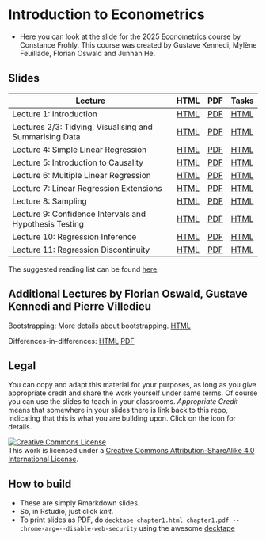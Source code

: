 # Introduction to Econometrics

* Here you can look at the slide for the 2025 [Econometrics](https://github.com/Frohly-Constance/Course_Econometrics) course by Constance Frohly. This course was created by Gustave Kennedi, Mylène Feuillade, Florian Oswald and Junnan He.


## Slides

| Lecture | HTML | PDF | Tasks |
|---------|:----:|:---:|-------|
| Lecture 1: Introduction | [HTML](https://raw.githack.com/Frohly-Constance/Course_Econometrics/master/chapter_intro/Deck1_Intro.html) | [PDF](https://rawcdn.githack.com/Frohly-Constance/Course_Econometrics/master/chapter_intro/Deck1.pdf) | [HTML](https://raw.githack.com/Frohly-Constance/Course_Econometrics/master/chapter_intro/tasks/intro_tasks.html) |
| Lectures 2/3: Tidying, Visualising and Summarising Data | [HTML](https://raw.githack.com/Frohly-Constance/Course_Econometrics/master/chapter_tidy/Deck2_Tidy.html) | [PDF](https://rawcdn.githack.com/Frohly-Constance/Course_Econometrics/master/chapter_tidy/Deck2_Tidy.pdf) | [HTML](https://raw.githack.com/Frohly-Constance/Course_Econometrics/master/chapter_tidy/tasks/Task2_Tidy.html)  |
| Lecture 4: Simple Linear Regression | [HTML](https://raw.githack.com/Frohly-Constance/Course_Econometrics/master/chapter_slr/Deck3_slr.html) | [PDF](https://rawcdn.githack.com/Frohly-Constance/Course_Econometrics/master/chapter_slr/Deck3_slr.pdf) | [HTML](https://raw.githack.com/Frohly-Constance/Course_Econometrics/master/chapter_slr/tasks/Task3_slr.html)  |
| Lecture 5: Introduction to Causality | [HTML](https://raw.githack.com/Frohly-Constance/Course_Econometrics/master/chapter_causality/Deck4_Causality.html) | [PDF](https://rawcdn.githack.com/Frohly-Constance/Course_Econometrics/master/chapter_causality/Deck4_Causality.pdf) | [HTML](https://raw.githack.com/Frohly-Constance/Course_Econometrics/master/chapter_causality/tasks/Task4_Causality.html) |
| Lecture 6: Multiple Linear Regression | [HTML](https://raw.githack.com/Frohly-Constance/Course_Econometrics/master/chapter_mlr/Deck5_mlr.html) | [PDF](https://rawcdn.githack.com/Frohly-Constance/Course_Econometrics/master/chapter_mlr/Deck5_mlr.pdf)  | [HTML](https://raw.githack.com/Frohly-Constance/Course_Econometrics/master/chapter_mlr/tasks/Task5_mlr.html) |
| Lecture 7: Linear Regression Extensions | [HTML](https://raw.githack.com/Frohly-Constance/Course_Econometrics/master/chapter_regext/Deck6_regext.html) | [PDF](https://rawcdn.githack.com/Frohly-Constance/Course_Econometrics/master/chapter_regext/Deck6_regext.pdf)  | [HTML](https://raw.githack.com/Frohly-Constance/Course_Econometrics/master/chapter_regext/tasks/Task6_regext_Task1&2.htlm.html)  |
| Lecture 8: Sampling | [HTML](https://raw.githack.com/Frohly-Constance/Course_Econometrics/master/chapter_sampling/Deck7_sampling.html) | [PDF](https://rawcdn.githack.com/Frohly-Constance/Course_Econometrics/master/chapter_sampling/Deck7_sampling.pdf) | [HTML](https://raw.githack.com/Frohly-Constance/Course_Econometrics/master/chapter_sampling/tasks/Task7_sampling.html)  |
| Lecture 9: Confidence Intervals and Hypothesis Testing | [HTML](https://raw.githack.com/Frohly-Constance/Course_Econometrics/master/chapter_ci_hyptest/Deck8_ci_hyptest.html) | [PDF](https://rawcdn.githack.com/Frohly-Constance/Course_Econometrics/master/chapter_ci_hyptest/Deck8_ci_hyptest.pdf) | [HTML]()  |
| Lecture 10: Regression Inference | [HTML](https://raw.githack.com/Frohly-Constance/Course_Econometrics/master/chapter_reginference/Deck9_reg_inference.html) | [PDF](https://rawcdn.githack.com/Frohly-Constance/Course_Econometrics/master/chapter_reginference/Deck9_reg_inference.pdf) | [HTML](https://raw.githack.com/Frohly-Constance/Course_Econometrics/master/chapter_reginference/tasks/Task9_reginference.html) |
| Lecture 11: Regression Discontinuity | [HTML](https://raw.githack.com/Frohly-Constance/Course_Econometrics/master/chapter-RDD/Deck10_RDD.html) | [PDF](https://rawcdn.githack.com/Frohly-Constance/Course_Econometrics/master/chapter-RDD/Deck10_RDD.pdf)  | [HTML]() |

The suggested reading list can be found [here](https://github.com/Frohly-Constance/Course_Econometrics/blob/master/syllabus.md).

## Additional Lectures by Florian Oswald, Gustave Kennedi and Pierre Villedieu

Bootstrapping: More details about bootstrapping. [HTML](https://raw.githack.com/ScPoEcon/ScPoEconometrics-Slides/master/chapter_bootstrap/boostrap.html)

Differences-in-differences:
[HTML](https://raw.githack.com/ScPoEcon/ScPoEconometrics-Slides/master/chapter_did/chapter_did.html) [PDF](https://rawcdn.githack.com/ScPoEcon/ScPoEconometrics-Slides/master/chapter_did/chapter_did.pdf)

## Legal

You can copy and adapt this material for your purposes, as long as you give appropriate credit and share the work yourself  under same terms. Of course you can use the slides to teach in your classrooms. *Appropriate Credit* means that somewhere in your slides there is link back to this repo, indicating that this is what you are building upon. Click on the icon for details.

<a rel="license" href="http://creativecommons.org/licenses/by-sa/4.0/"><img alt="Creative Commons License" style="border-width:0" src="https://i.creativecommons.org/l/by-sa/4.0/88x31.png" /></a><br />This work is licensed under a <a rel="license" href="http://creativecommons.org/licenses/by-sa/4.0/">Creative Commons Attribution-ShareAlike 4.0 International License</a>.

## How to build

* These are simply Rmarkdown slides.
* So, in Rstudio, just click *knit*.
* To print slides as PDF, do 
```decktape chapter1.html chapter1.pdf --chrome-arg=--disable-web-security```
using the awesome [decktape](https://github.com/astefanutti/decktape)
